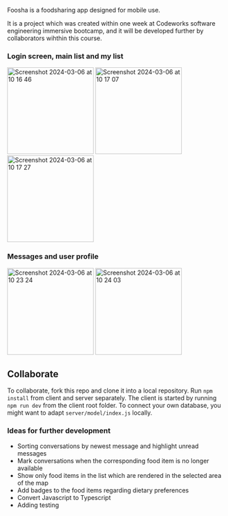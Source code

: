 Foosha is a foodsharing app designed for mobile use. 

It is a project which was created within one week at Codeworks software engineering immersive bootcamp, and it will be developed further by collaborators wihthin this course.

### Login screen, main list and my list
<img width="200" alt="Screenshot 2024-03-06 at 10 16 46" src="https://github.com/JayCeeKay1991/foosha/assets/70958275/bea1685c-a757-4114-b44a-e57091adb4b1">
<img width="200" alt="Screenshot 2024-03-06 at 10 17 07" src="https://github.com/JayCeeKay1991/foosha/assets/70958275/667e33ca-d9c5-4cb8-96a1-0b2075ccbb72">
<img width="200" alt="Screenshot 2024-03-06 at 10 17 27" src="https://github.com/JayCeeKay1991/foosha/assets/70958275/b8ba1883-2100-4415-92e0-f1dd7098c045">

### Messages and user profile
<img width="200" alt="Screenshot 2024-03-06 at 10 23 24" src="https://github.com/JayCeeKay1991/foosha/assets/70958275/129db977-4c77-40e6-a695-e060f0ecbc0d">
<img width="200" alt="Screenshot 2024-03-06 at 10 24 03" src="https://github.com/JayCeeKay1991/foosha/assets/70958275/197a40f8-6922-4bc3-9410-aa9d07984f35">

## Collaborate

To collaborate, fork this repo and clone it into a local repository. Run `npm install` from client and server separately.
The client is started by running `npm run dev` from the client root folder. 
To connect your own database, you might want to adapt `server/model/index.js` locally.

### Ideas for further development

- Sorting conversations by newest message and highlight unread messages
- Mark conversations when the corresponding food item is no longer available
- Show only food items in the list which are rendered in the selected area of the map
- Add badges to the food items regarding dietary preferences
- Convert Javascript to Typescript
- Adding testing
